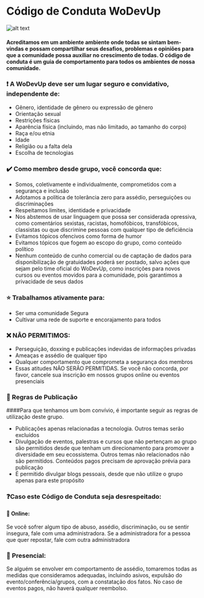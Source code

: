 # Código de Conduta WoDevUp

![alt text][logo]

[logo]: https://ibb.co/nC57JHb 

#### Acreditamos em um ambiente ambiente onde todas se sintam bem-vindas e possam compartilhar seus desafios, problemas e opiniões para que a comunidade possa auxiliar no crescimento de todas. O código de conduta é um guia de comportamento para todos os ambientes de nossa comunidade.

### :exclamation: A  WoDevUp deve ser um lugar seguro e convidativo, independente de:
* Gênero, identidade de gênero ou expressão de gênero
* Orientação sexual
* Restrições físicas
* Aparência física (incluindo, mas não limitado, ao tamanho do corpo)
* Raça e/ou etnia
* Idade
* Religião ou a falta dela
* Escolha de tecnologias

### :heavy_check_mark: Como membro desde grupo, você concorda que:
* Somos, coletivamente e individualmente, comprometidos com a segurança e inclusão
* Adotamos a política de tolerância zero para assédio, perseguições ou discriminações
* Respeitamos limites, identidade e privacidade
* Nos abstemos de usar linguagem que possa ser considerada opressiva, como comentários sexistas, racistas, homofóbicos, transfóbicos, classistas ou que discrimine pessoas com qualquer tipo de deficiência
* Evitamos tópicos ofencivos como forma de humor
* Evitamos tópicos que fogem ao escopo do grupo, como conteúdo político
* Nenhum conteúdo de cunho comercial ou de captação de dados para disponibilização de gratuidades poderá ser postado, salvo ações que sejam pelo time oficial do WoDevUp, como inscrições para novos cursos ou eventos movidos para a comunidade, pois garantimos a privacidade de seus dados

### :star: Trabalhamos ativamente para:
* Ser uma comunidade Segura
* Cultivar uma rede de suporte e encorajamento para todos

### :x: NÃO PERMITIMOS:
* Perseguição, doxxing e publicações indevidas de informações privadas
* Ameaças e assédio de qualquer tipo
* Qualquer comportamento que comprometa a segurança dos membros
* Essas atitudes NÃO SERÃO PERMITIDAS. Se você não concorda, por favor, cancele sua inscrição em nossos grupos online ou eventos presenciais

### :memo: Regras de Publicação
####Para que tenhamos um bom convívio, é importante seguir as regras de utilização deste grupo.
* Publicações apenas relacionadas a tecnologia. Outros temas serão excluídos
* Divulgação de eventos, palestras e cursos que não pertençam ao grupo são permitidos desde que tenham um direcionamento para promover a diversidade em seu ecossistema. Outros temas não relacionados não são permitidos. Conteúdos pagos precisam de aprovação prévia para publicação
* É permitido divulgar blogs pessoais, desde que não utilize o grupo apenas para este propósito

### :question:Caso este Código de Conduta seja desrespeitado:
#### :small_orange_diamond: Online:
Se você sofrer algum tipo de abuso, assédio, discriminação, ou se sentir insegura, fale com uma administradora. Se a administradora for a pessoa que quer repostar, fale com outra administradora

### :small_blue_diamond: Presencial:
Se alguém se envolver em comportamento de assédio, tomaremos todas as medidas que consideramos adequadas, incluindo asivos, expulsão do evento/conferência/grupos, com a constatação dos fatos. No caso de eventos pagos, não haverá qualquer reembolso.

